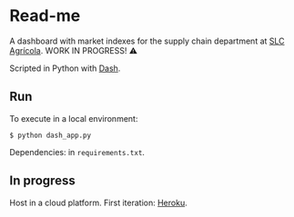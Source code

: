 # Read-me

A dashboard with market indexes for the supply chain department at [SLC Agrícola](https://www.slcagricola.com.br/en/). WORK IN PROGRESS! :warning:

Scripted in Python with [Dash](https://dash.plot.ly/).

## Run

To execute in a local environment:

```
$ python dash_app.py
```

Dependencies: in `requirements.txt`.

## In progress

Host in a cloud platform. First iteration: [Heroku](https://www.heroku.com/).
